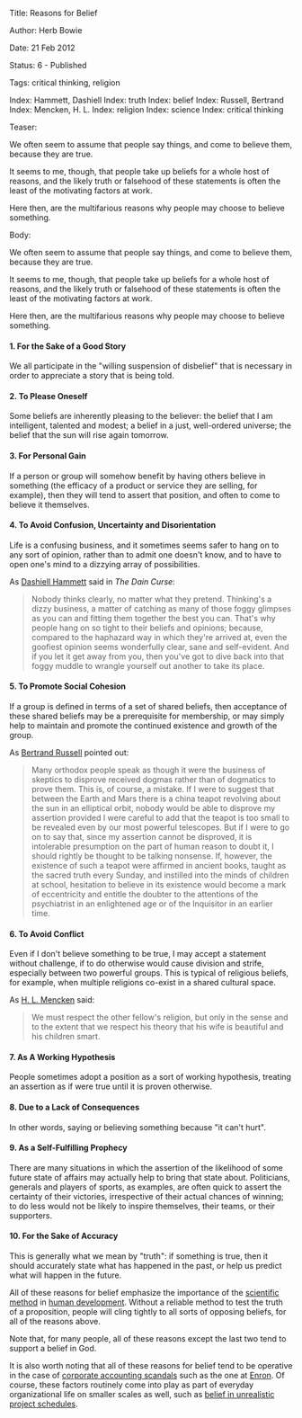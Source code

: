 Title:  Reasons for Belief

Author: Herb Bowie

Date:   21 Feb 2012

Status: 6 - Published

Tags:   critical thinking, religion

Index: Hammett, Dashiell
Index: truth
Index: belief
Index: Russell, Bertrand
Index: Mencken, H. L. 
Index: religion
Index: science
Index: critical thinking

Teaser: 
 
We often seem to assume that people say things, and come to believe them, because they are true.

It seems to me, though, that people take up beliefs for a whole host of reasons, and the likely truth or falsehood of these statements is often the least of the motivating factors at work.   

Here then, are the multifarious reasons why people may choose to believe something.


Body:   
 
We often seem to assume that people say things, and come to believe them, because they are true.

It seems to me, though, that people take up beliefs for a whole host of reasons, and the likely truth or falsehood of these statements is often the least of the motivating factors at work.   

Here then, are the multifarious reasons why people may choose to believe something. 

#### 1. For the Sake of a Good Story

We all participate in the "willing suspension of disbelief" that is necessary in order to appreciate a story that is being told. 

#### 2. To Please Oneself

Some beliefs are inherently pleasing to the believer: the belief that I am intelligent, talented and modest; a belief in a just, well-ordered universe; the belief that the sun will rise again tomorrow. 

#### 3. For Personal Gain

If a person or group will somehow benefit by having others believe in something (the efficacy of a product or service they are selling, for example), then they will tend to assert that position, and often to come to believe it themselves. 

#### 4. To Avoid Confusion, Uncertainty and Disorientation

Life is a confusing business, and it sometimes seems safer to hang on to any sort of opinion, rather than to admit one doesn't know, and to have to open one's mind to a dizzying array of possibilities. 

As [Dashiell Hammett][hammett] said in <cite>The Dain Curse</cite>:

> Nobody thinks clearly, no matter what they pretend. Thinking's a dizzy business, a matter of catching as many of those foggy glimpses as you can and fitting them together the best you can. That's why people hang on so tight to their beliefs and opinions; because, compared to the haphazard way in which they're arrived at, even the goofiest opinion seems wonderfully clear, sane and self-evident. And if you let it get away from you, then you've got to dive back into that foggy muddle to wrangle yourself out another to take its place.

#### 5. To Promote Social Cohesion

If a group is defined in terms of a set of shared beliefs, then acceptance of these shared beliefs may be a prerequisite for membership, or may simply help to maintain and promote the continued existence and growth of the group.  

As [Bertrand Russell][russell] pointed out:
	
> Many orthodox people speak as though it were the business of skeptics to disprove received dogmas rather than of dogmatics to prove them. This is, of course, a mistake. If I were to suggest that between the Earth and Mars there is a china teapot revolving about the sun in an elliptical orbit, nobody would be able to disprove my assertion provided I were careful to add that the teapot is too small to be revealed even by our most powerful telescopes. But if I were to go on to say that, since my assertion cannot be disproved, it is intolerable presumption on the part of human reason to doubt it, I should rightly be thought to be talking nonsense. If, however, the existence of such a teapot were affirmed in ancient books, taught as the sacred truth every Sunday, and instilled into the minds of children at school, hesitation to believe in its existence would become a mark of eccentricity and entitle the doubter to the attentions of the psychiatrist in an enlightened age or of the Inquisitor in an earlier time.

#### 6. To Avoid Conflict

Even if I don't believe something to be true, I may accept a statement without challenge, if to do otherwise would cause division and strife, especially between two powerful groups. This is typical of religious beliefs, for example, when multiple religions co-exist in a shared cultural space. 

As [H. L. Mencken][mencken] said:

> We must respect the other fellow's religion, but only in the sense and to the extent that we respect his theory that his wife is beautiful and his children smart.

#### 7. As A Working Hypothesis

People sometimes adopt a position as a sort of working hypothesis, treating an assertion as if were true until it is proven otherwise. 

#### 8. Due to a Lack of Consequences

In other words, saying or believing something because "it can't hurt".

#### 9. As a Self-Fulfilling Prophecy

There are many situations in which the assertion of the likelihood of some future state of affairs may actually help to bring that state about. Politicians, generals and players of sports, as examples, are often quick to assert the certainty of their victories, irrespective of their actual chances of winning; to do less would not be likely to inspire themselves, their teams, or their supporters. 

#### 10. For the Sake of Accuracy

This is generally what we mean by "truth": if something is true, then it should accurately state what has happened in the past, or help us predict what will happen in the future. 

All of these reasons for belief emphasize the importance of the [scientific method][science] in [human development][develop]. Without a reliable method to test the truth of a proposition, people will cling tightly to all sorts of opposing beliefs, for all of the reasons above. 

Note that, for many people, all of these reasons except the last two tend to support a belief in God.

It is also worth noting that all of these reasons for belief tend to be operative in the case of [corporate accounting scandals][scandals] such as the one at [Enron][]. Of course, these factors routinely come into play as part of everyday organizational life on smaller scales as well, such as [belief in unrealistic project schedules][demarco].


[hammett]:  ../../quotes/thinkings-a-dizzy-business.html
[russell]:  ../../quotes/the-celestial-teapot.html
[mencken]:  ../../quotes/we-must-respect-the-other-fellows-religion.html
[scandals]: http://en.wikipedia.org/wiki/Accounting_scandals
[Enron]:    http://en.wikipedia.org/wiki/Enron
[science]:  http://en.wikipedia.org/wiki/Scientific_method
[develop]:  developmental-levels.html
[demarco]:  ../../quotes/belief-in-impossible-things.html


